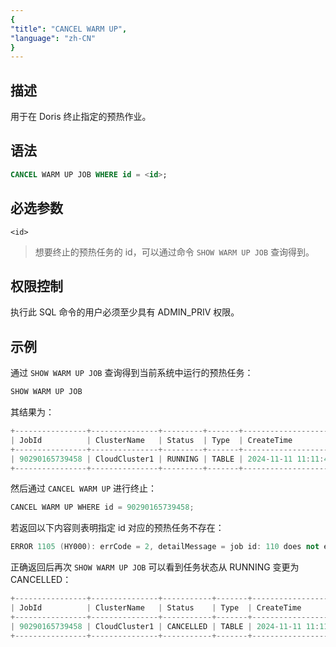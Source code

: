 ```yaml
---
{
"title": "CANCEL WARM UP",
"language": "zh-CN"
}
---
```


## 描述

用于在 Doris 终止指定的预热作业。

## 语法

```sql
CANCEL WARM UP JOB WHERE id = <id>;
```

## 必选参数

`<id>`

> 想要终止的预热任务的 id，可以通过命令 `SHOW WARM UP JOB` 查询得到。

## 权限控制

执行此 SQL 命令的用户必须至少具有 ADMIN_PRIV 权限。

## 示例

通过 `SHOW WARM UP JOB` 查询得到当前系统中运行的预热任务：

```sql
SHOW WARM UP JOB
```

其结果为：

```C++
+----------------+---------------+---------+-------+-------------------------+-------------+----------+------------+--------+
| JobId          | ClusterName   | Status  | Type  | CreateTime              | FinishBatch | AllBatch | FinishTime | ErrMsg |
+----------------+---------------+---------+-------+-------------------------+-------------+----------+------------+--------+
| 90290165739458 | CloudCluster1 | RUNNING | TABLE | 2024-11-11 11:11:42.700 | 1           | 3        | NULL       |        |
+----------------+---------------+---------+-------+-------------------------+-------------+----------+------------+--------+
```

然后通过 `CANCEL WARM UP` 进行终止：

```C++
CANCEL WARM UP WHERE id = 90290165739458;
```

若返回以下内容则表明指定 id 对应的预热任务不存在：

```C++
ERROR 1105 (HY000): errCode = 2, detailMessage = job id: 110 does not exist.
```

正确返回后再次 `SHOW WARM UP JOB` 可以看到任务状态从 RUNNING 变更为 CANCELLED：

```C++
+----------------+---------------+-----------+-------+-------------------------+-------------+----------+-------------------------+-------------+
| JobId          | ClusterName   | Status    | Type  | CreateTime              | FinishBatch | AllBatch | FinishTime              | ErrMsg      |
+----------------+---------------+-----------+-------+-------------------------+-------------+----------+-------------------------+-------------+
| 90290165739458 | CloudCluster1 | CANCELLED | TABLE | 2024-11-11 11:11:42.700 | 1           | 3        | 2024-11-11 11:11:43.700 | user cancel |
+----------------+---------------+-----------+-------+-------------------------+-------------+----------+-------------------------+-------------+
```